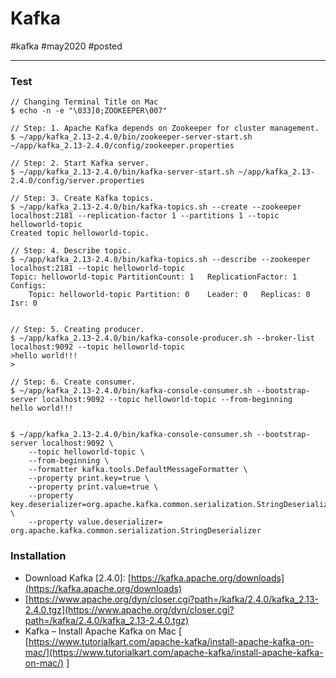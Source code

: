 # Kafka	
#kafka #may2020 #posted

---
### Test

```
// Changing Terminal Title on Mac
$ echo -n -e "\033]0;ZOOKEEPER\007"

// Step: 1.	Apache Kafka depends on Zookeeper for cluster management.
$ ~/app/kafka_2.13-2.4.0/bin/zookeeper-server-start.sh ~/app/kafka_2.13-2.4.0/config/zookeeper.properties

// Step: 2.	Start Kafka server.
$ ~/app/kafka_2.13-2.4.0/bin/kafka-server-start.sh ~/app/kafka_2.13-2.4.0/config/server.properties

// Step: 3.	Create Kafka topics.
$ ~/app/kafka_2.13-2.4.0/bin/kafka-topics.sh --create --zookeeper localhost:2181 --replication-factor 1 --partitions 1 --topic helloworld-topic
Created topic helloworld-topic.

// Step: 4.	Describe topic.
$ ~/app/kafka_2.13-2.4.0/bin/kafka-topics.sh --describe --zookeeper localhost:2181 --topic helloworld-topic
Topic: helloworld-topic	PartitionCount: 1	ReplicationFactor: 1	Configs: 
	Topic: helloworld-topic	Partition: 0	Leader: 0	Replicas: 0	Isr: 0


// Step: 5.	Creating producer.
$ ~/app/kafka_2.13-2.4.0/bin/kafka-console-producer.sh --broker-list localhost:9092 --topic helloworld-topic
>hello world!!!
>

// Step: 6.	Create consumer.
$ ~/app/kafka_2.13-2.4.0/bin/kafka-console-consumer.sh --bootstrap-server localhost:9092 --topic helloworld-topic --from-beginning
hello world!!!


$ ~/app/kafka_2.13-2.4.0/bin/kafka-console-consumer.sh --bootstrap-server localhost:9092 \
    --topic helloworld-topic \
    --from-beginning \
    --formatter kafka.tools.DefaultMessageFormatter \
    --property print.key=true \
    --property print.value=true \
    --property key.deserializer=org.apache.kafka.common.serialization.StringDeserializer \
    --property value.deserializer= org.apache.kafka.common.serialization.StringDeserializer

```


### Installation

- Download Kafka [2.4.0]:  [https://kafka.apache.org/downloads](https://kafka.apache.org/downloads) 
- [https://www.apache.org/dyn/closer.cgi?path=/kafka/2.4.0/kafka_2.13-2.4.0.tgz](https://www.apache.org/dyn/closer.cgi?path=/kafka/2.4.0/kafka_2.13-2.4.0.tgz) 
- Kafka – Install Apache Kafka on Mac [  [https://www.tutorialkart.com/apache-kafka/install-apache-kafka-on-mac/](https://www.tutorialkart.com/apache-kafka/install-apache-kafka-on-mac/)  ]
